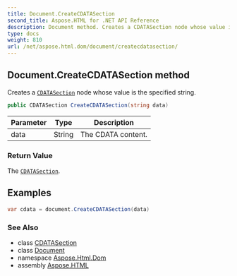 ```yaml
---
title: Document.CreateCDATASection
second_title: Aspose.HTML for .NET API Reference
description: Document method. Creates a CDATASection node whose value is the specified string
type: docs
weight: 810
url: /net/aspose.html.dom/document/createcdatasection/
---
```

## Document.CreateCDATASection method

Creates a [`CDATASection`](../../cdatasection/) node whose value is the specified string.

```csharp
public CDATASection CreateCDATASection(string data)
```

| Parameter | Type | Description |
| --- | --- | --- |
| data | String | The CDATA content. |

### Return Value

The [`CDATASection`](../../cdatasection/).

## Examples

```csharp
var cdata = document.CreateCDATASection(data)
```

### See Also

* class [CDATASection](../../cdatasection/)
* class [Document](../)
* namespace [Aspose.Html.Dom](../../../aspose.html.dom/)
* assembly [Aspose.HTML](../../../)
